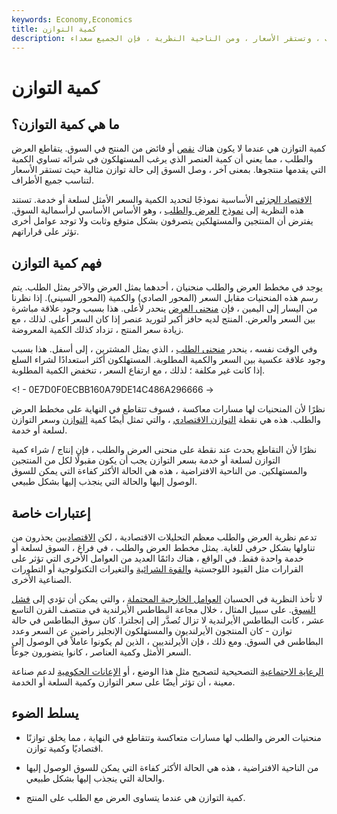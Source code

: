 ```yaml
---
keywords: Economy,Economics
title: كمية التوازن
description: كمية التوازن هي عندما لا يكون هناك نقص أو فائض في أحد العناصر. يتطابق العرض مع الطلب ، وتستقر الأسعار ، ومن الناحية النظرية ، فإن الجميع سعداء.
---
```


# كمية التوازن
## ما هي كمية التوازن؟

كمية التوازن هي عندما لا يكون هناك [نقص](/shortage) أو فائض من المنتج في السوق. يتقاطع العرض والطلب ، مما يعني أن كمية العنصر الذي يرغب المستهلكون في شرائه تساوي الكمية التي يقدمها منتجوها. بمعنى آخر ، وصل السوق إلى حالة توازن مثالية حيث تستقر الأسعار لتناسب جميع الأطراف.

[الاقتصاد الجزئي](/microeconomics) الأساسية نموذجًا لتحديد الكمية والسعر الأمثل لسلعة أو خدمة. تستند هذه النظرية إلى [نموذج](/law-of-supply-demand) [العرض والطلب](/law-of-supply-demand) ، وهو الأساس الأساسي لرأسمالية السوق. يفترض أن المنتجين والمستهلكين يتصرفون بشكل متوقع وثابت ولا توجد عوامل أخرى تؤثر على قراراتهم.

## فهم كمية التوازن

يوجد في مخطط العرض والطلب منحنيان ، أحدهما يمثل العرض والآخر يمثل الطلب. يتم رسم هذه المنحنيات مقابل السعر (المحور الصادي) والكمية (المحور السيني). إذا نظرنا من اليسار إلى اليمين ، فإن [منحنى العرض](/supply-curve) ينحدر لأعلى. هذا بسبب وجود علاقة مباشرة بين السعر والعرض. المنتج لديه حافز أكبر لتوريد عنصر إذا كان السعر أعلى. لذلك ، مع زيادة سعر المنتج ، تزداد كذلك الكمية المعروضة.

وفي الوقت نفسه ، ينحدر [منحنى الطلب](/demand-curve) ، الذي يمثل المشترين ، إلى أسفل. هذا بسبب وجود علاقة عكسية بين السعر والكمية المطلوبة. المستهلكون أكثر استعدادًا لشراء السلع إذا كانت غير مكلفة ؛ لذلك ، مع ارتفاع السعر ، تنخفض الكمية المطلوبة.

<! - 0E7D0F0ECBB160A79DE14C486A296666 ->

نظرًا لأن المنحنيات لها مسارات معاكسة ، فسوف تتقاطع في النهاية على مخطط العرض والطلب. هذه هي نقطة [التوازن الاقتصادي](/economic-equilibrium) ، والتي تمثل أيضًا كمية [التوازن](/equilibrium) وسعر التوازن لسلعة أو خدمة.

نظرًا لأن التقاطع يحدث عند نقطة على منحنى العرض والطلب ، فإن إنتاج / شراء كمية التوازن لسلعة أو خدمة بسعر التوازن يجب أن يكون مقبولًا لكل من المنتجين والمستهلكين. من الناحية الافتراضية ، هذه هي الحالة الأكثر كفاءة التي يمكن للسوق الوصول إليها والحالة التي ينجذب إليها بشكل طبيعي.

## إعتبارات خاصة

تدعم نظرية العرض والطلب معظم التحليلات الاقتصادية ، لكن [الاقتصاديين](/economist) يحذرون من تناولها بشكل حرفي للغاية. يمثل مخطط العرض والطلب ، في فراغ ، السوق لسلعة أو خدمة واحدة فقط. في الواقع ، هناك دائمًا العديد من العوامل الأخرى التي تؤثر على القرارات مثل القيود اللوجستية [والقوة الشرائية](/purchasingpower) والتغيرات التكنولوجية أو التطورات الصناعية الأخرى.

لا تأخذ النظرية في الحسبان [العوامل الخارجية المحتملة](/externality) ، والتي يمكن أن تؤدي إلى [فشل السوق](/marketfailure). على سبيل المثال ، خلال مجاعة البطاطس الأيرلندية في منتصف القرن التاسع عشر ، كانت البطاطس الأيرلندية لا تزال تُصدَّر إلى إنجلترا. كان سوق البطاطس في حالة توازن - كان المنتجون الأيرلنديون والمستهلكون الإنجليز راضين عن السعر وعدد البطاطس في السوق. ومع ذلك ، فإن الأيرلنديين ، الذين لم يكونوا عاملاً في الوصول إلى السعر الأمثل وكمية العناصر ، كانوا يتضورون جوعاً.

[الرعاية الاجتماعية](/social-welfare-system) التصحيحية لتصحيح مثل هذا الوضع ، أو [الإعانات الحكومية](/subsidy) لدعم صناعة معينة ، أن تؤثر أيضًا على سعر التوازن وكمية السلعة أو الخدمة.

## يسلط الضوء

- منحنيات العرض والطلب لها مسارات متعاكسة وتتقاطع في النهاية ، مما يخلق توازنًا اقتصاديًا وكمية توازن.

- من الناحية الافتراضية ، هذه هي الحالة الأكثر كفاءة التي يمكن للسوق الوصول إليها والحالة التي ينجذب إليها بشكل طبيعي.

- كمية التوازن هي عندما يتساوى العرض مع الطلب على المنتج.

